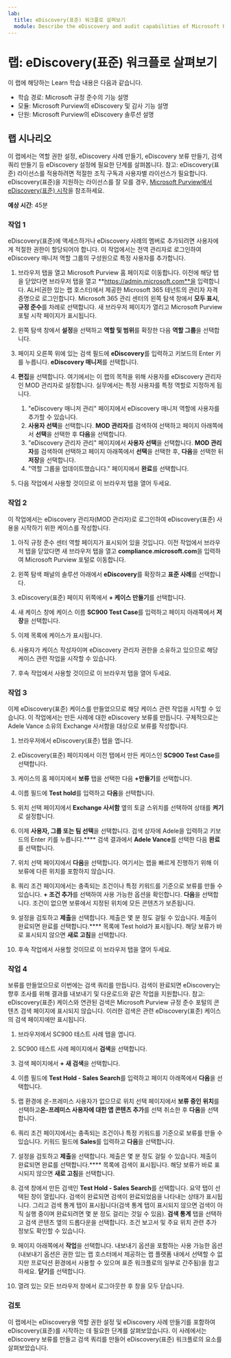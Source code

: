```yaml
---
lab:
  title: eDiscovery(표준) 워크플로 살펴보기
  module: Describe the eDiscovery and audit capabilities of Microsoft Purview
---
```


# 랩: eDiscovery(표준) 워크플로 살펴보기

이 랩에 해당하는 Learn 학습 내용은 다음과 같습니다.

- 학습 경로: Microsoft 규정 준수의 기능 설명
- 모듈: Microsoft Purview의 eDiscovery 및 감사 기능 설명
- 단원: Microsoft Purview의 eDiscovery 솔루션 설명

## 랩 시나리오

이 랩에서는 역할 권한 설정, eDiscovery 사례 만들기, eDiscovery 보류 만들기, 검색 쿼리 만들기 등 eDiscovery 설정에 필요한 단계를 살펴봅니다.  참고: eDiscovery(표준) 라이선스를 적용하려면 적절한 조직 구독과 사용자별 라이선스가 필요합니다. eDiscovery(표준)을 지원하는 라이선스를 잘 모를 경우, [Microsoft Purview에서 eDiscovery(표준) 시작](https://docs.microsoft.com/microsoft-365/compliance/get-started-core-ediscovery?view=o365-worldwide)을 참조하세요.

**예상 시간**: 45분

### 작업 1

eDiscovery(표준)에 액세스하거나 eDiscovery 사례의 멤버로 추가되려면 사용자에게 적절한 권한이 할당되어야 합니다. 이 작업에서는 전역 관리자로 로그인하여 eDiscovery 매니저 역할 그룹의 구성원으로 특정 사용자를 추가합니다.

1. 브라우저 탭을 열고 Microsoft Purview 홈 페이지로 이동합니다.  이전에 해당 탭을 닫았다면 브라우저 탭을 열고 **https://admin.microsoft.com**을 입력합니다. ALH(권한 있는 랩 호스터)에서 제공한 Microsoft 365 테넌트의 관리자 자격 증명으로 로그인합니다. Microsoft 365 관리 센터의 왼쪽 탐색 창에서 **모두 표시**, **규정 준수**를 차례로 선택합니다.  새 브라우저 페이지가 열리고 Microsoft Purview 포털 시작 페이지가 표시됩니다.  

1. 왼쪽 탐색 창에서 **설정**을 선택하고 **역할 및 범위**를 확장한 다음 **역할 그룹**을 선택합니다.

1. 페이지 오른쪽 위에 있는 검색 필드에 **eDiscovery**를 입력하고 키보드의 Enter 키를 누릅니다.  **eDiscovery 매니저**를 선택합니다.

1. **편집**을 선택합니다. 여기에서는 이 랩의 목적을 위해 사용자를 eDiscovery 관리자인 MOD 관리자로 설정합니다.  실무에서는 특정 사용자를 특정 역할로 지정하게 됩니다.
    1. "eDiscovery 매니저 관리" 페이지에서 eDiscovery 매니저 역할에 사용자를 추가할 수 있습니다.
    1. **사용자 선택**을 선택합니다. **MOD 관리자**를 검색하여 선택하고 페이지 아래쪽에서 **선택**을 선택한 후 **다음**을 선택합니다.
    1. "eDiscovery 관리자 관리" 페이지에서 **사용자 선택**을 선택합니다. **MOD 관리자**를 검색하여 선택하고 페이지 아래쪽에서 **선택**을 선택한 후, **다음**을 선택한 뒤 **저장**을 선택합니다.
    1. "역할 그룹을 업데이트했습니다." 페이지에서 **완료**를 선택합니다.

1. 다음 작업에서 사용할 것이므로 이 브라우저 탭을 열어 두세요.

### 작업 2

이 작업에서는 eDiscovery 관리자(MOD 관리자)로 로그인하여 eDiscovery(표준) 사용을 시작하기 위한 케이스를 작성합니다.

1. 아직 규정 준수 센터 역할 페이지가 표시되어 있을 것입니다. 이전 작업에서 브라우저 탭을 닫았다면 새 브라우저 탭을 열고 **compliance.microsoft.com**을 입력하여 Microsoft Purview 포털로 이동합니다.

1. 왼쪽 탐색 패널의 솔루션 아래에서 **eDiscovery**를 확장하고 **표준 사례**를 선택합니다.

1. eDiscovery(표준) 페이지 위쪽에서 **+ 케이스 만들기**를 선택합니다.

1. 새 케이스 창에 케이스 이름 **SC900 Test Case**를 입력하고 페이지 아래쪽에서 **저장**을 선택합니다.

1. 이제 목록에 케이스가 표시됩니다.

1. 사용자가 케이스 작성자이며 eDiscovery 관리자 권한을 소유하고 있으므로 해당 케이스 관련 작업을 시작할 수 있습니다.  

1. 후속 작업에서 사용할 것이므로 이 브라우저 탭을 열어 두세요.

### 작업 3

이제 eDiscovery(표준) 케이스를 만들었으므로 해당 케이스 관련 작업을 시작할 수 있습니다.  이 작업에서는 만든 사례에 대한 eDiscovery 보류를 만듭니다.  구체적으로는 Adele Vance 소유의 Exchange 사서함을 대상으로 보류를 작성합니다.

1. 브라우저에서 eDiscovery(표준) 탭을 엽니다.

1. eDiscovery(표준) 페이지에서 이전 탭에서 만든 케이스인 **SC900 Test Case**를 선택합니다.

1. 케이스의 홈 페이지에서 **보류** 탭을 선택한 다음 **+만들기**를 선택합니다.

1. 이름 필드에 **Test hold**를 입력하고 **다음**을 선택합니다.

1. 위치 선택 페이지에서 **Exchange 사서함** 옆의 토글 스위치를 선택하여 상태를 **켜기**로 설정합니다.  

1. 이제 **사용자, 그룹 또는 팀 선택**을 선택합니다.  검색 상자에 Adele을 입력하고 키보드의 Enter 키를 누릅니다.**** 검색 결과에서 **Adele Vance**를 선택한 다음 **완료**를 선택합니다.

1. 위치 선택 페이지에서 **다음**을 선택합니다.  여기서는 랩을 빠르게 진행하기 위해 이 보류에 다른 위치를 포함하지 않습니다.

1. 쿼리 조건 페이지에서는 충족되는 조건이나 특정 키워드를 기준으로 보류를 만들 수 있습니다. **+ 조건 추가**를 선택하여 사용 가능한 옵션을 확인합니다.  **다음**을 선택합니다. 조건이 없으면 보류에서 지정된 위치에 모든 콘텐츠가 보존됩니다.

1. 설정을 검토하고 **제출**을 선택합니다. 제출은 몇 분 정도 걸릴 수 있습니다. 제출이 완료되면 완료를 선택합니다.****  목록에 Test hold가 표시됩니다.  해당 보류가 바로 표시되지 않으면 **새로 고침**을 선택합니다.

1. 후속 작업에서 사용할 것이므로 이 브라우저 탭을 열어 두세요.

### 작업 4

보류를 만들었으므로 이번에는 검색 쿼리를 만듭니다.  검색이 완료되면 eDiscovery는 향후 조사를 위해 결과를 내보내기 및 다운로드와 같은 작업을 지원합니다.   참고: eDiscovery(표준) 케이스와 연관된 검색은 Microsoft Purview 규정 준수 포털의 콘텐츠 검색 페이지에 표시되지 않습니다. 이러한 검색은 관련 eDiscovery(표준) 케이스의 검색 페이지에만 표시됩니다.

1. 브라우저에서 SC900 테스트 사례 탭을 엽니다.

1. SC900 테스트 사례 페이지에서 **검색**을 선택합니다.

1. 검색 페이지에서 **+ 새 검색**을 선택합니다.

1. 이름 필드에 **Test Hold - Sales Search**를 입력하고 페이지 아래쪽에서 **다음**을 선택합니다.

1. 랩 환경에 온-프레미스 사용자가 없으므로 위치 선택 페이지에서 **보류 중인 위치**를 선택하고**온-프레미스 사용자에 대한 앱 콘텐츠 추가**를 선택 취소한 후 **다음**을 선택합니다.

1. 쿼리 조건 페이지에서는 충족되는 조건이나 특정 키워드를 기준으로 보류를 만들 수 있습니다. 키워드 필드에 **Sales**를 입력하고 **다음**을 선택합니다.

1. 설정을 검토하고 **제출**을 선택합니다. 제출은 몇 분 정도 걸릴 수 있습니다. 제출이 완료되면 완료를 선택합니다.****  목록에 검색이 표시됩니다.  해당 보류가 바로 표시되지 않으면 **새로 고침**을 선택합니다.

1. 검색 창에서 만든 검색인 **Test Hold - Sales Search**를 선택합니다.  요약 탭이 선택된 창이 열립니다.  검색이 완료되면 검색이 완료되었음을 나타내는 상태가 표시됩니다.  그리고 검색 통계 탭이 표시됩니다(검색 통계 탭이 표시되지 않으면 검색이 아직 실행 중이며 완료되려면 몇 분 정도 걸리는 것일 수 있음).  **검색 통계** 탭을 선택하고 검색 콘텐츠 옆의 드롭다운을 선택합니다.  조건 보고서 및 주요 위치 관련 추가 정보도 확인할 수 있습니다.  

1. 페이지 아래쪽에서 **작업**을 선택합니다.  내보내기 옵션을 포함하는 사용 가능한 옵션(내보내기 옵션은 권한 있는 랩 호스터에서 제공하는 랩 플랫폼 내에서 선택할 수 없지만 프로덕션 환경에서 사용할 수 있으며 표준 워크플로의 일부로 간주됨)을 참고하세요. **닫기**를 선택합니다.

1. 열려 있는 모든 브라우저 창에서 로그아웃한 후 창을 모두 닫습니다.

### 검토

이 랩에서는 eDiscovery용 역할 권한 설정 및 eDiscovery 사례 만들기를 포함하여 eDiscovery(표준)를 시작하는 데 필요한 단계를 살펴보았습니다.  이 사례에서는 eDiscovery 보류를 만들고 검색 쿼리를 만들어 eDiscovery(표준) 워크플로의 요소를 살펴보았습니다.
